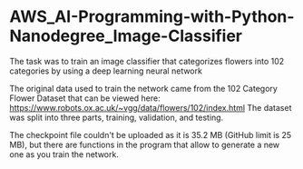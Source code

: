# AWS_AI-Programming-with-Python-Nanodegree_Image-Classifier
The task was to train an image classifier that categorizes flowers into 102 categories by using a deep learning neural network

The original data used to train the network came from the 102 Category Flower Dataset that can be viewed here: https://www.robots.ox.ac.uk/~vgg/data/flowers/102/index.html
The dataset was split into three parts, training, validation, and testing. 

The checkpoint file couldn't be uploaded as it is 35.2 MB (GitHub limit is 25 MB), but there are functions in the program that allow to generate a new one as you train the network.
